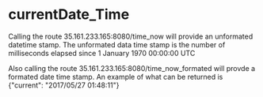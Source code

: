 # currentDate_Time

Calling the route 35.161.233.165:8080/time_now will provide an unformated datetime stamp. The unformated data time stamp is the number of milliseconds elapsed since 1 January 1970 00:00:00 UTC

Also calling the route 35.161.233.165:8080/time_now_formated will provde a formated date time stamp. An example of what can be returned is {"current": "2017/05/27 01:48:11"}
